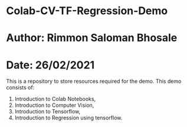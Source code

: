 # Colab-CV-TF-Regression-Demo
# Author: Rimmon Saloman Bhosale
# Date: 26/02/2021
This is a repository to store resources required for the demo.
This demo consists of:
1. Introduction to Colab Notebooks,
2. Introduction to Computer Vision,
3. Introduction to Tensorflow,
4. Introduction to Regression using tensorflow.
